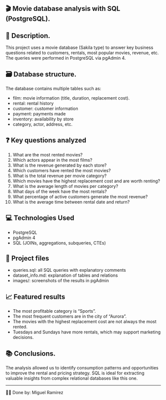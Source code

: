 ## 🎬 Movie database analysis with SQL (PostgreSQL).

## 📌 Description.
This project uses a movie database (Sakila type) to answer key business questions related to customers, rentals, most popular movies, revenue, etc. The queries were performed in PostgreSQL via pgAdmin 4.

## 🗃️ Database structure.
The database contains multiple tables such as:
- film: movie information (title, duration, replacement cost).
- rental: rental history
- customer: customer information
- payment: payments made
- inventory: availability by store
- category, actor, address, etc.

## ❓ Key questions analyzed
1. What are the most rented movies?
2. Which actors appear in the most films?
3. What is the revenue generated by each store?
4. Which customers have rented the most movies?
5. What is the total revenue per movie category?
6. Which movies have the highest replacement cost and are worth renting?
7. What is the average length of movies per category?
8. What days of the week have the most rentals?
9. What percentage of active customers generate the most revenue?
10. What is the average time between rental date and return?

## 💻 Technologies Used
- PostgreSQL
- pgAdmin 4
- SQL (JOINs, aggregations, subqueries, CTEs)

## 📂 Project files
- queries.sql: all SQL queries with explanatory comments
- dataset_info.md: explanation of tables and relations 
- images/: screenshots of the results in pgAdmin 

## 📈 Featured results
- The most profitable category is “Sports”.
- The most frequent customers are in the city of “Aurora”.
- The movies with the highest replacement cost are not always the most rented. 
- Tuesdays and Sundays have more rentals, which may support marketing decisions.

## 📚 Conclusions.
The analysis allowed us to identify consumption patterns and opportunities to improve the rental and pricing strategy. SQL is ideal for extracting valuable insights from complex relational databases like this one.

---

👨‍💻 Done by: Miguel Ramirez
